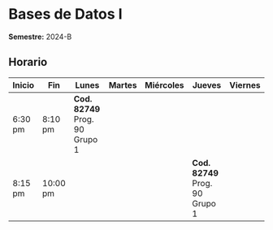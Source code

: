 # Bases de Datos I

**Semestre:** 2024-B

## Horario

| Inicio  | Fin    | Lunes                            | Martes | Miércoles | Jueves                            | Viernes |
|---------|--------|---------------------------------|--------|-----------|---------------------------------|---------|
| 6:30 pm | 8:10 pm | **Cod. 82749** Prog. 90 Grupo 1 |        |           |                                 |         |
| 8:15 pm | 10:00 pm |                                |        |           | **Cod. 82749** Prog. 90 Grupo 1 |         |
